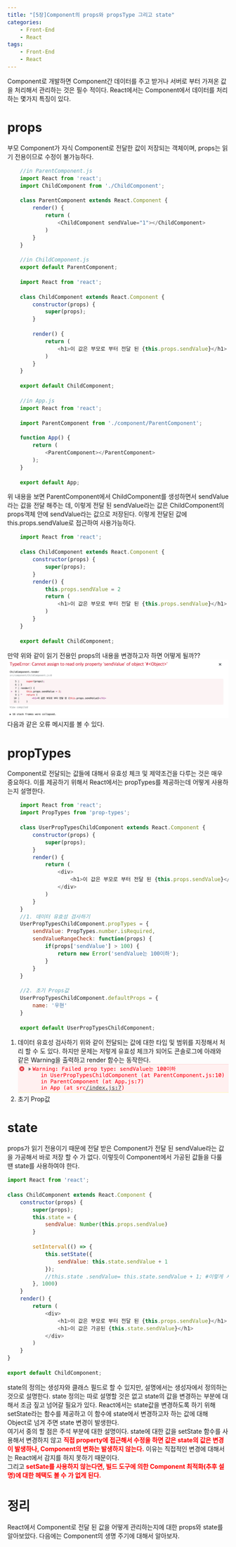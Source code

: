 ```yaml
---
title: "[5장]Component의 props와 propsType 그리고 state"
categories: 
    - Front-End
    - React
tags: 
    - Front-End
    - React
---
```

Component로 개발하면 Component간 데이터를 주고 받거나 서버로 부터 가져온 값을 처리해서 관리하는 것은 필수 적이다. React에서는 Component에서 데이터를 처리하는 몇가지 특징이 있다.
# props
부모 Component가 자식 Component로 전달한 값이 저장되는 객체이며, props는 읽기 전용이므로 수정이 불가능하다.<br>
```javascript
    //in ParentComponent.js
    import React from 'react';
    import ChildComponent from './ChildComponent';

    class ParentComponent extends React.Component {
        render() {
            return (
                <ChildComponent sendValue="1"></ChildComponent>            
            )
        }
    }

    //in ChildComponent.js
    export default ParentComponent;

    import React from 'react';

    class ChildComponent extends React.Component {
        constructor(props) {
            super(props);
        }

        render() {
            return (
                <h1>이 값은 부모로 부터 전달 된 {this.props.sendValue}</h1>
            )
        }
    }

    export default ChildComponent;

    //in App.js
    import React from 'react';

    import ParentComponent from './component/ParentComponent';

    function App() {
        return (
            <ParentComponent></ParentComponent>
        );
    }

    export default App;
```
위 내용을 보면 ParentComponent에서 ChildComponent를 생성하면서 sendValue라는 값을 전달 해주는 데, 이렇게 전달 된 sendValue라는 값은 ChildComponent의 props객체 안에 sendValue라는 값으로 저장된다. 이렇게 전달된 값에 this.props.sendValue로 접근하여 사용가능하다. <br>
```javascript
    import React from 'react';

    class ChildComponent extends React.Component {
        constructor(props) {
            super(props);
        }
        render() {
            this.props.sendValue = 2
            return (
                <h1>이 값은 부모로 부터 전달 된 {this.props.sendValue}</h1>
            )
        }
    }

    export default ChildComponent;
```
만약 위와 같이 읽기 전용인 props의 내용을 변경하고자 하면 어떻게 될까??
![error](/assets/images/react5/error.png)
다음과 같은 오류 메시지를 볼 수 있다.<br>
# propTypes
Component로 전달되는 값들에 대해서 유효성 체크 및 제약조건을 다루는 것은 매우 중요하다. 
이를 제공하기 위해서 React에서는 propTypes를 제공하는데 어떻게 사용하는지 설명한다. 
```javascript
    import React from 'react';
    import PropTypes from 'prop-types';

    class UserPropTypesChildComponent extends React.Component {
        constructor(props) {
            super(props);
        }
        render() {
            return (
                <div>
                    <h1>이 값은 부모로 부터 전달 된 {this.props.sendValue}</h1>
                </div>
            )
        }
    }
    //1. 데이터 유효성 검사하기
    UserPropTypesChildComponent.propTypes = {
        sendValue: PropTypes.number.isRequired,
        sendValueRangeCheck: function(props) {
            if(props['sendValue'] > 100) {
                return new Error('sendValue는 100이하');
            }
        }
    }

    //2. 초기 Props값
    UserPropTypesChildComponent.defaultProps = {
        name: '우현'
    }

    export default UserPropTypesChildComponent;
```
1. 데이터 유효성 검사하기
    위와 같이 전달되는 값에 대한 타입 및 범위를 지정해서 처리 할 수 도 있다. 하지만 문제는 저렇게 유효성 체크가 되어도 콘솔로그에 아래와 같은 Warning을 출력하고 render 함수는 동작한다. 
    ![error2](/assets/images/react5/error2.png)
2. 초기 Prop값

# state
props가 읽기 전용이기 때문에 전달 받은 Component가 전달 된 sendValue라는 값을 가공해서 바로 저장 할 수 가 없다. 이렇듯이 Component에서 가공된 값들을 다룰 땐 state를 사용하여야 한다.
```javascript
import React from 'react';

class ChildComponent extends React.Component {
    constructor(props) {
        super(props);
        this.state = {
            sendValue: Number(this.props.sendValue)
        }

        setInterval(() => {
            this.setState({
                sendValue: this.state.sendValue + 1
            });
            //this.state .sendValue= this.state.sendValue + 1; #이렇게 사용하면 화면 갱신이 발생하지 않는다.
        }, 1000)
    }
    render() {
        return (
            <div>
                <h1>이 값은 부모로 부터 전달 된 {this.props.sendValue}</h1>
                <h1>이 값은 가공된 {this.state.sendValue}</h1>
            </div>
        )
    }
}

export default ChildComponent;
```
state의 정의는 생성자와 클래스 필드로 할 수 있지만, 설명에서는 생성자에서 정의하는 것으로 설명한다. state 정의는 따로 설명할 것은 없고 state의 값을 변경하는 부분에 대해서 조금 짚고 넘어갈 필요가 있다. React에서는 state값을 변경하도록 하기 위해 setState라는 함수를 제공하고 이 함수에 state에서 변경하고자 하는 값에 대해 Object로 넘겨 주면 state 변경이 발생한다. <br>
여기서 중의 할 점은 주석 부분에 대한 설명이다. state에 대한 값을 setState 함수를 사용해서 변경하지 않고 <b style="color:red">직접 property에 접근해서 수정을 하면 값은 state의 값은 변경이 발생하나, Component의 변화는 발생하지 않는다.</b> 이유는 직접적인 변경에 대해서는 React에서 감지를 하지 못하기 때문이다. <br>
그리고 <b style="color:red">setSate를 사용하지 않는다면, 빌드 도구에 의한 Component 최적화(추후 설명)에 대한 헤택도 볼 수 가 없게 된다. </b><br>

# 정리
React에서 Component로 전달 된 값을 어떻게 관리하는지에 대한 props와 state를 알아보았다. 다음에는 Component의 생명 주기에 대해서 알아보자.